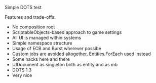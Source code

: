 Simple DOTS test

Features and trade-offs:
- No composition root
- ScriptableObjects-based approach to game settings
- All UI is managed within systems
- Simple namespace structure
- Usage of ECB and Burst wherever possibe
- Custom jobs are avoided altogether, Entities.ForEach used instead
- Some hacks here and there
- UIDocument as singleton both as entity and as mb
- DOTS 1.3
- Very nice

